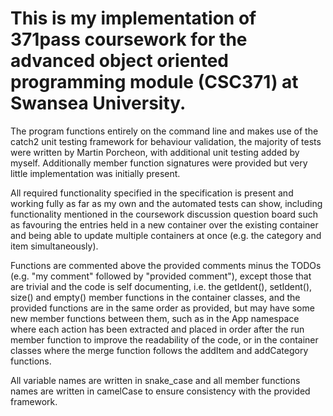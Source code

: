 # This is my implementation of 371pass coursework for the advanced object oriented programming module (CSC371) at Swansea University. 
The program functions entirely on the command line and makes use of the catch2 unit testing framework for behaviour validation, the majority of tests were written by Martin Porcheon, with additional unit testing added by myself. Additionally member function signatures were provided but very little implementation was initially present.


All required functionality specified in the specification is present and working fully as far as my own and the
automated tests can show, including functionality mentioned in the coursework discussion question board such as
favouring the entries held in a new container over the existing container and being able to update multiple containers
at once (e.g. the category and item simultaneously).

Functions are commented above the provided comments minus the TODOs (e.g. "my comment" followed by "provided comment"), except those
that are trivial and the code is self documenting, i.e. the getIdent(), setIdent(), size() and empty() member functions in the container
classes, and the provided functions are in the same order as provided, but may have some new member functions between
them, such as in the App namespace where each action has been extracted and placed in order after the run member
function to improve the readability of the code, or in the container classes where the merge function follows the
addItem and addCategory functions.

All variable names are written in snake_case and all member functions names are written in camelCase to ensure
consistency with the provided framework.

